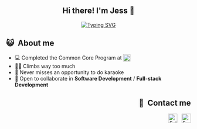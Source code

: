 <h2 align="center">
Hi there! I'm Jess 👋
</h2>

<p align="center">
<a href="https://git.io/typing-svg"><img src="https://readme-typing-svg.demolab.com?font=Fira+Code&pause=1000&color=57E143&center=true&vCenter=true&width=435&lines=Welcome+to+my+Github+Profile" alt="Typing SVG" /></a>
</p>

<div align="left">

## 😺&nbsp;&nbsp;About me
- 💻 Completed the Common Core Program at [<img src="https://img.shields.io/badge/Paris-blue?style=for-the-badge&logo=42&logoColor=white&logoSize=auto&labelColor=black" height="20em" align="top" alt="School 42" title="School 42"/>](https://42.fr/en/homepage/)
- 🧗‍♀️ Climbs way too much
- 🎤 Never misses an opportunity to do karaoke
- 🎯 Open to collaborate in **Software Development** / **Full-stack Development**

<div align="right">

## 💌&nbsp;&nbsp;Contact me
[<img src="https://img.shields.io/badge/LinkedIn-0077B5?style=for-the-badge&logo=linkedin&logoColor=white" height="25em" align="center" alt="Follow Jessica Rouillon on LinkedIn" title="Follow Jessica Rouillon on LinkedIn"/>](https://www.linkedin.com/in/jessicarouillon)&nbsp;&nbsp;
[<img src="https://img.shields.io/badge/Gmail-D14836?style=for-the-badge&logo=gmail&logoColor=white" height="25em" align="center" alt="Email Jessica Rouillon" title="Email Jessica Rouillon"/>](mailto:jessica.rouillon.tech@gmail.com)



<!--
**JessicaRouillon/JessicaRouillon** is a ✨ _special_ ✨ repository because its `README.md` (this file) appears on your GitHub profile.

Here are some ideas to get you started:

- 🔭 I’m currently working on ...
- 🌱 I’m currently learning ...
- 👯 I’m looking to collaborate on ...
- 🤔 I’m looking for help with ...
- 💬 Ask me about ...
- 📫 How to reach me: ...
- 😄 Pronouns: ...
- ⚡ Fun fact: ...
-->
